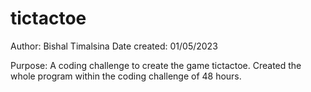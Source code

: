 # tictactoe
Author: Bishal Timalsina
Date created: 01/05/2023

Purpose: A coding challenge to create the game tictactoe. 
Created the whole program within the coding challenge of 48 hours.
